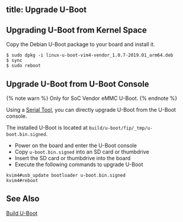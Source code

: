 title: Upgrade U-Boot
---

## Upgrading U-Boot from Kernel Space

Copy the Debian U-Boot package to your board and install it.

```
$ sudo dpkg -i linux-u-boot-vim4-vendor_1.0.7-2019.01_arm64.deb
$ sync
$ sudo reboot
```

## Upgrade U-Boot from U-Boot Console

{% note warn %}
Only for SoC Vendor eMMC U-Boot.
{% endnote %}

Using a [Serial Tool](SetupSerialTool.html), you can directly upgrade U-Boot from the U-Boot console.

The installed U-Boot is located at `build/u-boot/fip/_tmp/u-boot.bin.signed`.

* Power on the board and enter the U-Boot console
* Copy `u-boot.bin.signed` into an SD card or thumbdrive
* Insert the SD card or thumbdrive into the board
* Execute the following commands to upgrade U-Boot

```
kvim4#usb_update bootloader u-boot.bin.signed
kvim4#reboot
```

## See Also
[Build U-Boot](BuildUboot.html)

